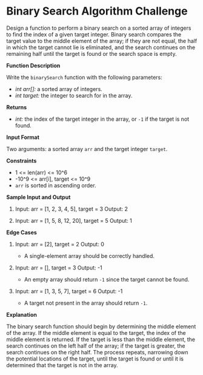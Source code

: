 # Binary Search Algorithm Challenge

Design a function to perform a binary search on a sorted array of integers to find the index of a given target integer. Binary search compares the target value to the middle element of the array; if they are not equal, the half in which the target cannot lie is eliminated, and the search continues on the remaining half until the target is found or the search space is empty.

**Function Description**

Write the `binarySearch` function with the following parameters:

-   _int arr[]:_ a sorted array of integers.
-   _int target:_ the integer to search for in the array.

**Returns**

-   _int:_ the index of the target integer in the array, or `-1` if the target is not found.

**Input Format**

Two arguments: a sorted array `arr` and the target integer `target`.

**Constraints**

-   1 <= len(arr) <= 10^6
-   -10^9 <= arr[i], target <= 10^9
-   `arr` is sorted in ascending order.

**Sample Input and Output**

1.  Input: arr = [1, 2, 3, 4, 5], target = 3 Output: 2

2.  Input: arr = [1, 5, 8, 12, 20], target = 5 Output: 1


**Edge Cases**

1.  Input: arr = [2], target = 2 Output: 0

    -   A single-element array should be correctly handled.
2.  Input: arr = [], target = 3 Output: -1

    -   An empty array should return `-1` since the target cannot be found.
3.  Input: arr = [1, 3, 5, 7], target = 6 Output: -1

    -   A target not present in the array should return `-1`.

**Explanation**

The binary search function should begin by determining the middle element of the array. If the middle element is equal to the target, the index of the middle element is returned. If the target is less than the middle element, the search continues on the left half of the array; if the target is greater, the search continues on the right half. The process repeats, narrowing down the potential locations of the target, until the target is found or until it is determined that the target is not in the array.

